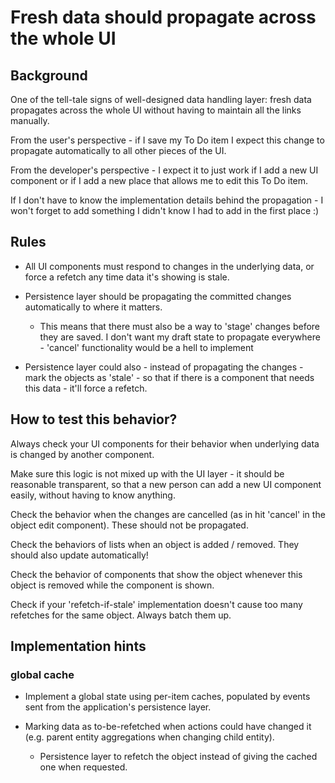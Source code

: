 Fresh data should propagate across the whole UI
===============================================

Background
----------

One of the tell-tale signs of well-designed data handling layer: fresh data propagates across the whole UI without having to maintain all the links manually.

From the user's perspective - if I save my To Do item I expect this change to propagate automatically to all other pieces of the UI. 

From the developer's perspective - I expect it to just work if I add a new UI component or if I add a new place that allows me to edit this To Do item.

If I don't have to know the implementation details behind the propagation - I won't forget to add something I didn't know I had to add in the first place :)

Rules
-----

*   All UI components must respond to changes in the underlying data, or force a refetch any time data it's showing is stale.  
    
*   Persistence layer should be propagating the committed changes automatically to where it matters.  
    
    *   This means that there must also be a way to 'stage' changes before they are saved. I don't want my draft state to propagate everywhere - 'cancel' functionality would be a hell to implement  
        
*   Persistence layer could also - instead of propagating the changes - mark the objects as 'stale' - so that if there is a component that needs this data - it'll force a refetch.  
    

How to test this behavior?
--------------------------

Always check your UI components for their behavior when underlying data is changed by another component.

Make sure this logic is not mixed up with the UI layer - it should be reasonable transparent, so that a new person can add a new UI component easily, without having to know anything.

Check the behavior when the changes are cancelled (as in hit 'cancel' in the object edit component). These should not be propagated.

Check the behaviors of lists when an object is added / removed. They should also update automatically!

Check the behavior of components that show the object whenever this object is removed while the component is shown.

Check if your 'refetch-if-stale' implementation doesn't cause too many refetches for the same object. Always batch them up.

Implementation hints
--------------------

### global cache

*   Implement a global state using per-item caches, populated by events sent from the application's persistence layer.  
    
*   Marking data as to-be-refetched when actions could have changed it (e.g. parent entity aggregations when changing child entity).  
    
    *   Persistence layer to refetch the object instead of giving the cached one when requested.